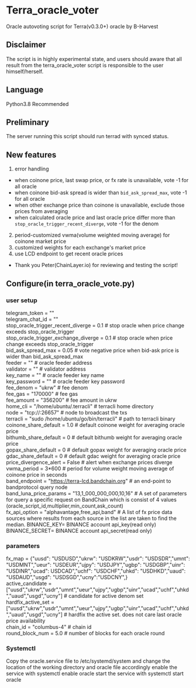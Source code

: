 # Terra_oracle_voter
Oracle autovoting script for Terra(v0.3.0+) oracle by B-Harvest

## Disclaimer
The script is in highly experimental state, and users should aware that all result from the terra_oracle_voter script is responsible to the user himself/herself.

## Language
Python3.8 Recommended

## Preliminary
The server running this script should run terrad with synced status.

## New features
1) error handling
- when coinone price, last swap price, or fx rate is unavailable, vote -1 for all oracle
- when coinone bid-ask spread is wider than `bid_ask_spread_max`, vote -1 for all oracle
- when other exchange price than coinone is unavailable, exclude those prices from averaging
- when calculated oracle price and last oracle price differ more than `stop_oracle_trigger_recent_diverge`, vote -1 for the denom
2) period-customized vwma(volume weighted moving average) for coinone market price
3) customized weights for each exchange's market price
4) use LCD endpoint to get recent oracle prices

* Thank you Peter(ChainLayer.io) for reviewing and testing the script!


## Configure(in terra_oracle_vote.py)
### user setup
telegram_token = ""\
telegram_chat_id = ""\
stop_oracle_trigger_recent_diverge = 0.1 # stop oracle when price change exceeds stop_oracle_trigger\
stop_oracle_trigger_exchange_diverge = 0.1 # stop oracle when price change exceeds stop_oracle_trigger\
bid_ask_spread_max = 0.05 # vote negative price when bid-ask price is wider than bid_ask_spread_max\
feeder = "" # oracle feeder address\
validator = "" # validator address\
key_name = "" # oracle feeder key name\
key_password = "" # oracle feeder key password\
fee_denom = "ukrw" # fee denom\
fee_gas = "170000" # fee gas\
fee_amount = "356200" # fee amount in ukrw\
home_cli = "/home/ubuntu/.terracli" # terracli home directory\
node = "tcp://<NODE IP>:26657" # node to broadcast the txs\
terracli = "sudo /home/ubuntu/go/bin/terracli" # path to terracli binary\
coinone_share_default = 1.0 # default coinone weight for averaging oracle price\
bithumb_share_default = 0 # default bithumb weight for averaging oracle price\
gopax_share_default = 0 # default gopax weight for averaging oracle price\
gdac_share_default = 0 # default gdac weight for averaging oracle price\
price_divergence_alert = False # alert when exchange prices diverge\
vwma_period = 3*600 # period for volume weight moving average of coinone price in seconds\
band_endpoint = "https://terra-lcd.bandchain.org" # an end-point to bandprotocol query node\
band_luna_price_params = "13,1_000_000_000,10,16" # A set of parameters for query a specific request on BandChain which is consist of 4 values (oracle_script_id,multiplier,min_count,ask_count)\
fx_api_option = "alphavantage,free_api,band" # A list of fx price data sources where results from each source in the list are taken to find the median.
BINANCE_KEY= BINANCE account api_key(read only)\
BINANCE_SECRET= BINANCE account api_secret(read only)

### parameters
fx_map = {"uusd": "USDUSD","ukrw": "USDKRW","usdr": "USDSDR","umnt": "USDMNT","ueur": "USDEUR","ujpy": "USDJPY","ugbp": "USDGBP","uinr": "USDINR","ucad": USDCAD","uchf": "USDCHF","uhkd": "USDHKD","uaud": "USDAUD","usgd": "USDSGD","ucny":"USDCNY",}\
active_candidate = ["uusd","ukrw","usdr","umnt","ueur","ujpy","ugbp","uinr","ucad","uchf","uhkd","uaud","usgd","ucny"] # candidate for active denom set\
hardfix_active_set = ["uusd","ukrw","usdr","umnt","ueur","ujpy","ugbp","uinr","ucad","uchf","uhkd","uaud","usgd","ucny"] # hardfix the active set. does not care last oracle price availability\
chain_id = "columbus-4" # chain id\
round_block_num = 5.0 # number of blocks for each oracle round

### Systemctl
Copy the oracle.service file to /etc/systemd/system and change the location of the working directory and oracle file accordingly
enable the service with systemctl enable oracle
start the service with systemctl start oracle
